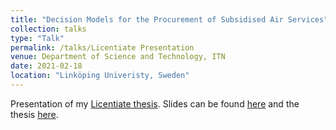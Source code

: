 ```yaml
---
title: "Decision Models for the Procurement of Subsidised Air Services"
collection: talks
type: "Talk"
permalink: /talks/Licentiate Presentation
venue: Department of Science and Technology, ITN
date: 2021-02-18
location: "Linköping Univeristy, Sweden"
---
```


Presentation of my [Licentiate thesis](https://en.wikipedia.org/wiki/Licentiate_(degree)). Slides can be found [here](http://www.alankinene.com/licentiate_slides/lic_presentation.html#1) and the thesis [here](https://www.diva-portal.org/smash/record.jsf?pid=diva2%3A1526881&dswid=-6169). 
